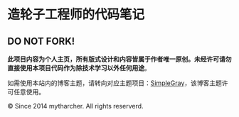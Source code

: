 造轮子工程师的代码笔记
======================

DO NOT FORK!
------------

**此项目内容为个人主页，所有版式设计和内容皆属于作者唯一原创。未经许可请勿直接使用本项目代码作为除技术学习以外任何用途**。

如需使用本站内的博客主题，请转向对应主题项目：[SimpleGray](https://github.com/mytharcher/SimpleGray)，该博客主题许可任意使用。

© Since 2014 mytharcher. All rights reserverd.
